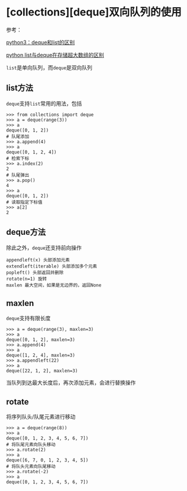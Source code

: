 
# [collections][deque]双向队列的使用

参考：

[python3：deque和list的区别](https://blog.csdn.net/qq_34979346/article/details/83540389)

[python list与deque在存储超大数组的区别](https://blog.csdn.net/qq_37887537/article/details/93722103)

`list`是单向队列，而`deque`是双向队列

## list方法

`deque`支持`list`常用的用法，包括

```
>>> from collections import deque
>>> a = deque(range(3))
>>> a
deque([0, 1, 2])
# 队尾添加
>>> a.append(4)
>>> a
deque([0, 1, 2, 4])
# 检索下标
>>> a.index(2)
2
# 队尾弹出
>>> a.pop()
4
>>> a
deque([0, 1, 2])
# 读取指定下标值
>>> a[2]
2
```

## deque方法

除此之外，`deque`还支持前向操作

```
appendleft(x) 头部添加元素
extendleft(iterable) 头部添加多个元素
popleft() 头部返回并删除
rotate(n=1) 旋转
maxlen 最大空间，如果是无边界的，返回None
```

## maxlen

`deque`支持有限长度

```
>>> a = deque(range(3), maxlen=3)
>>> a
deque([0, 1, 2], maxlen=3)
>>> a.append(4)
>>> a
deque([1, 2, 4], maxlen=3)
>>> a.appendleft(22)
>>> a
deque([22, 1, 2], maxlen=3)
```

当队列到达最大长度后，再次添加元素，会进行替换操作

## rotate

将序列队头/队尾元素进行移动

```
>>> a = deque(range(8))
>>> a
deque([0, 1, 2, 3, 4, 5, 6, 7])
# 将队尾元素向队头移动
>>> a.rotate(2)
>>> a
deque([6, 7, 0, 1, 2, 3, 4, 5])
# 将队头元素向队尾移动
>>> a.rotate(-2)
>>> a
deque([0, 1, 2, 3, 4, 5, 6, 7])
```